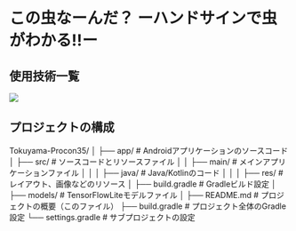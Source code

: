 # この虫なーんだ？  ーハンドサインで虫がわかる!!ー

## 使用技術一覧
<!-- シールド一覧 -->
<!-- 該当するプロジェクトの中から任意のものを選ぶ-->
<p style="display: inline">
  <img src="https://www.tensorflow.org/images/tf_logo_horizontal.png">
</p>

## プロジェクトの構成
Tokuyama-Procon35/ │ ├── app/ # Androidアプリケーションのソースコード │ ├── src/ # ソースコードとリソースファイル │ │ ├── main/ # メインアプリケーションファイル │ │ │ ├── java/ # Java/Kotlinのコード │ │ │ ├── res/ # レイアウト、画像などのリソース │ ├── build.gradle # Gradleビルド設定 │ ├── models/ # TensorFlowLiteモデルファイル │ ├── README.md # プロジェクトの概要（このファイル） ├── build.gradle # プロジェクト全体のGradle設定 └── settings.gradle # サブプロジェクトの設定

